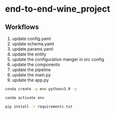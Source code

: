 # end-to-end-wine_project

## Workflows

1. update config.yaml
2. update schema.yaml
3. update params.yaml
4. update the entity
5. update the configuration manger in src config
6. update the components
7. update the pipeline
8. update the main.py 
9. update the app.py



```bash
conda create -p env python=3.9 -y
```
```bash
conda activate env
```

```bash
pip install -r requirements.txt
```


